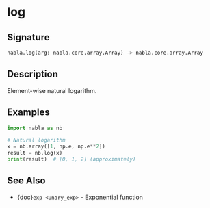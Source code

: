 # log

## Signature

```python
nabla.log(arg: nabla.core.array.Array) -> nabla.core.array.Array
```

## Description

Element-wise natural logarithm.

## Examples

```python
import nabla as nb

# Natural logarithm
x = nb.array([1, np.e, np.e**2])
result = nb.log(x)
print(result)  # [0, 1, 2] (approximately)
```

## See Also

- {doc}`exp <unary_exp>` - Exponential function

